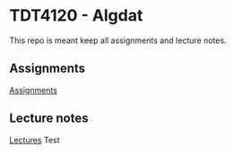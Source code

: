 # TDT4120 - Algdat
This repo is meant keep all assignments and lecture notes.

## Assignments
<a href="./ovinger/README.md">Assignments</a>

## Lecture notes
<a href="./forelesninger/README.md">Lectures</a>
Test

